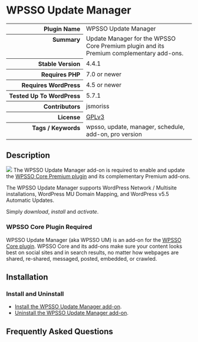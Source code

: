 <h1>WPSSO Update Manager</h1>

<table>
<tr><th align="right" valign="top" nowrap>Plugin Name</th><td>WPSSO Update Manager</td></tr>
<tr><th align="right" valign="top" nowrap>Summary</th><td>Update Manager for the WPSSO Core Premium plugin and its Premium complementary add-ons.</td></tr>
<tr><th align="right" valign="top" nowrap>Stable Version</th><td>4.4.1</td></tr>
<tr><th align="right" valign="top" nowrap>Requires PHP</th><td>7.0 or newer</td></tr>
<tr><th align="right" valign="top" nowrap>Requires WordPress</th><td>4.5 or newer</td></tr>
<tr><th align="right" valign="top" nowrap>Tested Up To WordPress</th><td>5.7.1</td></tr>
<tr><th align="right" valign="top" nowrap>Contributors</th><td>jsmoriss</td></tr>
<tr><th align="right" valign="top" nowrap>License</th><td><a href="https://www.gnu.org/licenses/gpl.txt">GPLv3</a></td></tr>
<tr><th align="right" valign="top" nowrap>Tags / Keywords</th><td>wpsso, update, manager, schedule, add-on, pro version</td></tr>
</table>

<h2>Description</h2>

<p><img class="readme-icon" src="https://surniaulula.github.io/wpsso-um/assets/icon-256x256.png"> The WPSSO Update Manager add-on is required to enable and update the <a href="https://wpsso.com/">WPSSO Core Premium plugin</a> and its complementary Premium add-ons.</p>

<p>The WPSSO Update Manager supports WordPress Network / Multisite installations, WordPress MU Domain Mapping, and WordPress v5.5 Automatic Updates.</p>

<p>Simply <em>download</em>, <em>install</em> and <em>activate</em>.</p>

<h3>WPSSO Core Plugin Required</h3>

<p>WPSSO Update Manager (aka WPSSO UM) is an add-on for the <a href="https://wordpress.org/plugins/wpsso/">WPSSO Core plugin</a>. WPSSO Core and its add-ons make sure your content looks best on social sites and in search results, no matter how webpages are shared, re-shared, messaged, posted, embedded, or crawled.</p>


<h2>Installation</h2>

<h3 class="top">Install and Uninstall</h3>

<ul>
<li><a href="https://wpsso.com/docs/plugins/wpsso-um/installation/install-the-plugin/">Install the WPSSO Update Manager add-on</a>.</li>
<li><a href="https://wpsso.com/docs/plugins/wpsso-um/installation/uninstall-the-plugin/">Uninstall the WPSSO Update Manager add-on</a>.</li>
</ul>


<h2>Frequently Asked Questions</h2>





